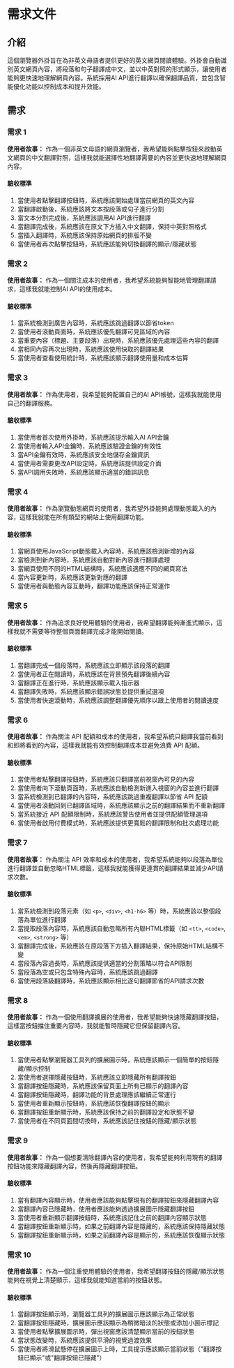 # 需求文件

## 介紹

這個瀏覽器外掛旨在為非英文母語者提供更好的英文網頁閱讀體驗。外掛會自動識別英文網頁內容，將段落和句子翻譯成中文，並以中英對照的形式顯示，讓使用者能夠更快速地理解網頁內容。系統採用AI API進行翻譯以確保翻譯品質，並包含智能優化功能以控制成本和提升效能。

## 需求

### 需求 1

**使用者故事：** 作為一個非英文母語的網頁瀏覽者，我希望能夠點擊按鈕來啟動英文網頁的中文翻譯對照，這樣我就能選擇性地翻譯需要的內容並更快速地理解網頁內容。

#### 驗收標準

1. 當使用者點擊翻譯按鈕時，系統應該開始處理當前網頁的英文內容
2. 當翻譯啟動後，系統應該將文本按段落或句子進行分割
3. 當文本分割完成後，系統應該調用AI API進行翻譯
4. 當翻譯完成後，系統應該在原文下方插入中文翻譯，保持中英對照格式
5. 當插入翻譯時，系統應該保持原始網頁的排版不變
6. 當使用者再次點擊按鈕時，系統應該能夠切換翻譯的顯示/隱藏狀態

### 需求 2

**使用者故事：** 作為一個關注成本的使用者，我希望系統能夠智能地管理翻譯請求，這樣我就能控制AI API的使用成本。

#### 驗收標準

1. 當系統檢測到廣告內容時，系統應該跳過翻譯以節省token
2. 當使用者滾動頁面時，系統應該優先翻譯可見區域的內容
3. 當重要內容（標題、主要段落）出現時，系統應該優先處理這些內容的翻譯
4. 當相同內容再次出現時，系統應該使用快取的翻譯結果
5. 當使用者查看使用統計時，系統應該顯示翻譯使用量和成本估算

### 需求 3

**使用者故事：** 作為使用者，我希望能夠配置自己的AI API帳號，這樣我就能使用自己的翻譯服務。

#### 驗收標準

1. 當使用者首次使用外掛時，系統應該提示輸入AI API金鑰
2. 當使用者輸入API金鑰時，系統應該驗證金鑰的有效性
3. 當API金鑰有效時，系統應該安全地儲存金鑰資訊
4. 當使用者需要更改API設定時，系統應該提供設定介面
5. 當API調用失敗時，系統應該顯示適當的錯誤訊息

### 需求 4

**使用者故事：** 作為瀏覽動態網頁的使用者，我希望外掛能夠處理動態載入的內容，這樣我就能在所有類型的網站上使用翻譯功能。

#### 驗收標準

1. 當網頁使用JavaScript動態載入內容時，系統應該檢測新增的內容
2. 當檢測到新內容時，系統應該自動對新內容進行翻譯處理
3. 當網頁使用不同的HTML結構時，系統應該適應不同的網頁寫法
4. 當內容更新時，系統應該更新對應的翻譯
5. 當使用者與動態內容互動時，翻譯功能應該保持正常運作

### 需求 5

**使用者故事：** 作為追求良好使用體驗的使用者，我希望翻譯能夠漸進式顯示，這樣我就不需要等待整個頁面翻譯完成才能開始閱讀。

#### 驗收標準

1. 當翻譯完成一個段落時，系統應該立即顯示該段落的翻譯
2. 當使用者正在閱讀時，系統應該在背景預先翻譯後續內容
3. 當翻譯正在進行時，系統應該顯示載入指示器
4. 當翻譯失敗時，系統應該顯示錯誤狀態並提供重試選項
5. 當使用者快速滾動時，系統應該調整翻譯優先順序以跟上使用者的閱讀速度

### 需求 6

**使用者故事：** 作為關注 API 配額和成本的使用者，我希望系統只翻譯我當前看到和即將看到的內容，這樣我就能有效控制翻譯成本並避免浪費 API 配額。

#### 驗收標準

1. 當使用者點擊翻譯按鈕時，系統應該只翻譯當前視窗內可見的內容
2. 當使用者向下滾動頁面時，系統應該自動檢測新進入視窗的內容並進行翻譯
3. 當系統檢測到已翻譯的內容時，系統應該跳過重複翻譯以節省 API 配額
4. 當使用者滾動回到已翻譯區域時，系統應該顯示之前的翻譯結果而不重新翻譯
5. 當系統接近 API 配額限制時，系統應該警告使用者並提供配額管理選項
6. 當使用者啟用付費模式時，系統應該提供更寬鬆的翻譯限制和批次處理功能

### 需求 7

**使用者故事：** 作為關注 API 效率和成本的使用者，我希望系統能夠以段落為單位進行翻譯並自動忽略HTML標籤，這樣我就能獲得更連貫的翻譯結果並減少API請求次數。

#### 驗收標準

1. 當系統檢測到段落元素（如 `<p>`, `<div>`, `<h1-h6>` 等）時，系統應該以整個段落為單位進行翻譯
2. 當提取段落內容時，系統應該自動忽略所有內聯HTML標籤（如 `<tt>`, `<code>`, `<em>`, `<strong>` 等）
3. 當翻譯完成後，系統應該在原段落下方插入翻譯結果，保持原始HTML結構不變
4. 當段落內容過長時，系統應該提供適當的分割策略以符合API限制
5. 當段落為空或只包含特殊內容時，系統應該跳過翻譯
6. 當使用段落級翻譯時，系統應該顯示相比逐句翻譯節省的API請求次數

### 需求 8

**使用者故事：** 作為一個使用翻譯擴展的使用者，我希望能夠快速隱藏翻譯按鈕，這樣當按鈕擋住重要內容時，我就能暫時隱藏它但保留翻譯內容。

#### 驗收標準

1. 當使用者點擊瀏覽器工具列的擴展圖示時，系統應該顯示一個簡單的按鈕隱藏/顯示控制
2. 當使用者選擇隱藏按鈕時，系統應該立即隱藏所有翻譯按鈕
3. 當翻譯按鈕隱藏時，系統應該保留頁面上所有已顯示的翻譯內容
4. 當翻譯按鈕隱藏時，翻譯功能的背景處理應該繼續正常運行
5. 當使用者重新顯示按鈕時，系統應該恢復翻譯按鈕的顯示
6. 當翻譯按鈕重新顯示時，系統應該保持之前的翻譯設定和狀態不變
7. 當使用者在不同頁面間切換時，系統應該記住按鈕的隱藏/顯示狀態

### 需求 9

**使用者故事：** 作為一個想要清除翻譯內容的使用者，我希望能夠利用現有的翻譯按鈕功能來隱藏翻譯內容，然後再隱藏翻譯按鈕。

#### 驗收標準

1. 當有翻譯內容顯示時，使用者應該能夠點擊現有的翻譯按鈕來隱藏翻譯內容
2. 當翻譯內容已隱藏時，使用者應該能夠透過擴展圖示隱藏翻譯按鈕
3. 當使用者重新顯示翻譯按鈕時，系統應該記住之前的翻譯內容顯示狀態
4. 當翻譯按鈕重新顯示時，如果之前翻譯內容是隱藏的，系統應該保持隱藏狀態
5. 當翻譯按鈕重新顯示時，如果之前翻譯內容是顯示的，系統應該恢復顯示狀態

### 需求 10

**使用者故事：** 作為一個注重使用體驗的使用者，我希望翻譯按鈕的隱藏/顯示狀態能夠在視覺上清楚顯示，這樣我就能知道當前的按鈕狀態。

#### 驗收標準

1. 當翻譯按鈕顯示時，瀏覽器工具列的擴展圖示應該顯示為正常狀態
2. 當翻譯按鈕隱藏時，擴展圖示應該顯示為稍微暗淡的狀態或添加小圖示標記
3. 當使用者點擊擴展圖示時，彈出視窗應該清楚顯示當前的按鈕狀態
4. 當狀態改變時，系統應該提供平滑的視覺過渡效果
5. 當使用者將滑鼠懸停在擴展圖示上時，工具提示應該顯示當前狀態（"翻譯按鈕已顯示"或"翻譯按鈕已隱藏"）